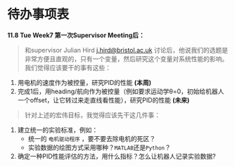 # 待办事项表
**11.8 Tue Week7 第一次Supervisor Meeting后：**<br>
>和supervisor Julian Hird j.hird@bristol.ac.uk 讨论后，他说我们的选题是非常方便且直观的，只有一个变量，然后研究这个变量对系统性能的影响。我们觉得应该要干的事有这些：<br>

1. 用电机的速度作为被控量，研究PID的性能 **(本周)** <br>
1. 完成1后，用heading/航向作为被控量（例如要求运动学θ=0，初始给机器人一个offset，让它转过来走直线看性能），研究PID的性能 **(未来)**<br>

>针对上述的宏伟目标，我觉得应该先干这几件事：<br>
1. 建立统一的实验标准，例如：<br>
   - 统一的 `电机驱动程序` ，要不要去除电机的死区？
   - 实验数据的绘图方式采用哪种？`MATLAB`还是`Python`？
2. 确定一种PID性能评估的方法，用什么指标？怎么让机器人记录实验数据?